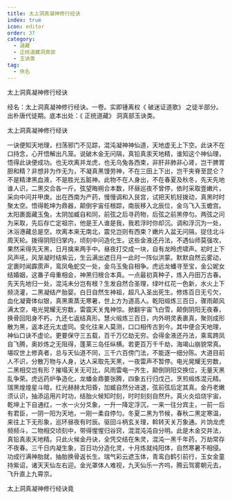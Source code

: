 ```yaml
---
title: 太上洞真凝神修行经诀
index: true
icon: editor
order: 37
category:
  - 道藏
  - 正统道藏洞真部
  - 玉诀类
tag:
  - 佚名
---
```


太上洞真凝神修行经诀  

经名：太上洞真凝神修行经诀。一卷。实即锺离权《 破迷证道歌》 之徒半部分。出朴唐代徒期。底本出处：《 正统道藏》 洞真部玉诀类。  

太上洞真凝神修行经诀  

一诀便知天地理，扫荡邪门不见踪，混沌凝神神仙道，天地虚无上下空。此诀不在口持念，心开悟解出凡笼。说破木金无问隔，真铅真汞天地精，谁知这个神仙理，悟得此诀便成功。也无坎离并龙虎，也无乌兔各西束，非肝非肺非心肾，岂干脾胃胆和精？非想非为作无为，不凝真黑馒劳神，不在三田上下出，岂干夹脊至昆仑？不是精津黑血液，不是胜光五脏神。此物不在人身出，不在春夏及秋冬，先天先地谁人识，二黑交合各一斤。弦望晦朔合本数，环昼巡夜不曾停，依时采取壹嫩片，采向中问并甲庚。出在西南为产药，慢慢调和入艮宫，试把天机轻拨动，真黑时时聚太空。悟得乾坤为鼎器，颠倒宇宙任根踪，南辰移入北辰位，金乌飞入玉蟾宫。太阳裹面藏玉兔，太阴加臧自和同，前弦之后寻药物，后弦之前黑停匀。两弦之问为采取，先后存亡定祖宗，他是王人谁是我，我若浮时你却沉。调和浮沉为一处，沐浴港藏总是空。坎离本来无南北，震兑岂则有西束？嫩片入盆无问隔，捉住北斗周天轮。拨得阴阳归掌内，顷刻中问造化生。这些金液还丹法，不遇仙师莫强攻，果然采得先天黑，日月擒来两手中。昼夜打交成一块，自有龙昤虎啸声。初时上下风声吼，风渐凝时结紫云，生云满出遮日月一此时一阵似洪蒙。默默自然云雾动，定裹时闻霹雳声，鸾凤龟蛇交一处，金乌玉兔自相争。虎远龙蟠寻至宝，金公妮女结婚姻，这番子母重相会，神黑归根合本真。一点最初真种子，炼入丹田万古春。先天先地归一处，混沌未分岂有根？生发自然合圣理，绿叶红花一色新，水火上下频浇灌，二黑凝结产胎婴。白日自然生神祖，超凡入圣出死生。修炼百日无亏欠，血化凝膏体似银，真黑熏蒸无寒暑，世上方为道高人。乾阳缎炼三百日，骤雨颠风满太空，电光晃耀无穷数，雷震天关鬼神惊。掀翻宇宙飞白雪，颠倒阴阳无夜春，换骨回阳身不朽，九还七返结真形。慧火缎炼三百日，内外明灵表裹真，聚则成形散为黑，返本还元太虚同。变化往来人莫测，口口相传古到今。其中便合天地理，神仙口诀不虚论。更要保守三五载，百千万亿劫无穷。会得金液还丹法，乘鸾跨凤自飞腾，奥妙炼之无阻得，蓬莱三岛任纵横。若更百万千千劫，海竭山崩貌常真。堪叹世上修真者，总与天仙道不同，三千六百傍门法，不能逐一细分陈。大道目前人不识，分散万物与人身，达人采取先天黑，一夜雷声不暂停。电光晃耀无穷数，二黑相交岂有形？摧塌天关无可比，风雨雷电一齐生，颠倒阴阳交换位，无量天黑乱争荣。虎远药炉争造化，龙蟠金鼎要张腾，四象五行归戊己，烹煎缎炼混元精。瑞黑煌煌星斗暗，红光赫赫太阳昏，加臧自然分进退，弦前弦后定其真。金丹老嫩须认识，抽添运用片时功，结胎火候知时刻，时时刻刻自然升。真火炎焰烧宇宙，乾坤上下自通红，一水一火分爻象，一升一降定浮沉，一来一往分宾主，一前一后有君臣，一阴一阳为天地，一刚一柔自停匀。冬夏二黑为节候，春秋二黑定寒温，来往上下无形象，巡环昼夜有时辰。驱回斗柄玄关理，斡转天关万象通。片饷龙虎频频斗，二物相交顷刻中，带得惺惺归谷窍，混混沌沌自分明。此是木金交并法，真铅真汞天地精。只此火候金丹诀，全凭交结在朱灵，混沌一黑千年药，万劫常存不夜春。三千日内凝生象，百日功分造化灵，十月炼就纯阳体，自然寒暑不相侵。功成行满神胎就，抽胎换骨返长生。瑞气彩云遮玉体，青鸾白鹤引前行，玉女金童持紫诏，诸天天仙左右迎。金光罩体人难视，九天仙乐一齐呜，腾云驾雾朝元去，飞升直上九霄京。  

太上洞真凝神修行经诀竟  
